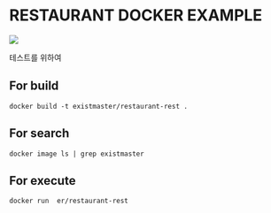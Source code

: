 
# RESTAURANT DOCKER EXAMPLE

<img src="https://travis-ci.com/sincomworld/restaurant-rest.svg?branch=master"/>

테스트를 위하여 

## For build
`docker build -t existmaster/restaurant-rest .`

## For search
`docker image ls | grep existmaster`

## For execute
`docker run 
er/restaurant-rest`   